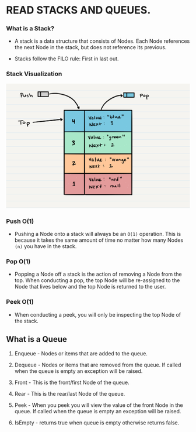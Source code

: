 # READ STACKS AND QUEUES.

### What is a Stack?

- A stack is a data structure that consists of Nodes. Each Node references the next Node in the stack, but does not reference its previous.

- Stacks follow the FILO rule: First in last out.

### Stack Visualization

![Stack](images/stack1.png)

### Push O(1)

- Pushing a Node onto a stack will always be an `O(1)` operation. This is because it takes the same amount of time no matter how many Nodes `(n)` you have in the stack.

### Pop O(1)

- Popping a Node off a stack is the action of removing a Node from the top. When conducting a pop, the top Node will be re-assigned to the Node that lives below and the top Node is returned to the user.

### Peek O(1)

- When conducting a peek, you will only be inspecting the top Node of the stack.

## What is a Queue

1. Enqueue - Nodes or items that are added to the queue.

2. Dequeue - Nodes or items that are removed from the queue. If called when the queue is empty an exception will be raised.

3. Front - This is the front/first Node of the queue.

4. Rear - This is the rear/last Node of the queue.

5. Peek - When you peek you will view the value of the front Node in the queue. If called when the queue is empty an exception will be raised.

6. IsEmpty - returns true when queue is empty otherwise returns false.